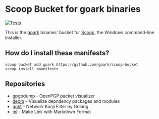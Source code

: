 # Scoop Bucket for goark binaries

[![Tests](https://github.com/goark/scoop-bucket/actions/workflows/ci.yml/badge.svg)](https://github.com/goark/scoop-bucket/actions/workflows/ci.yml)

This is the [goark](https://github.com/goark "Playing with Go Language") binaries' bucket for [Scoop](https://scoop.sh), the Windows command-line installer.

How do I install these manifests?
---------------------------------

```
scoop bucket add goark https://github.com/goark/scoop-bucket
scoop install <manifest>
```

Repositories
------------

- [gpgpdump](https://github.com/goark/gpgpdump "goark/gpgpdump: OpenPGP packet visualizer") - OpenPGP packet visualizer
- [depm](https://github.com/goark/depm "goark/depm: Visualize depndency packages and modules") - Visualize depndency packages and modules
- [gnkf](https://github.com/goark/gnkf "goark/gnkf: Network Kanji Filter by Golang") - Network Kanji Filter by Golang
- [ml](https://github.com/goark/ml "goark/ml: Make Link with Markdown Format") - Make Link with Markdown Format
